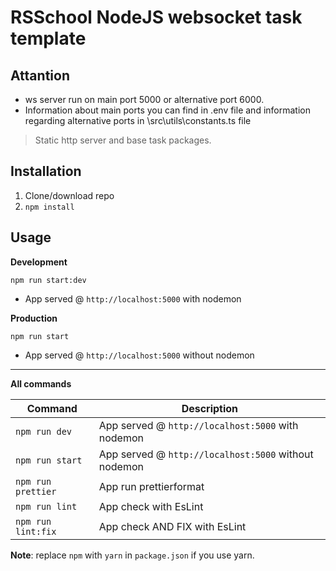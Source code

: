 # RSSchool NodeJS websocket task template

## Attantion

- ws server run on main port 5000 or alternative port 6000.
- Information about main ports you can find in .env file and information regarding alternative ports in \src\utils\constants.ts file

> Static http server and base task packages.

## Installation

1. Clone/download repo
2. `npm install`

## Usage

**Development**

`npm run start:dev`

- App served @ `http://localhost:5000` with nodemon

**Production**

`npm run start`

- App served @ `http://localhost:5000` without nodemon

---

**All commands**

| Command            | Description                                          |
| ------------------ | ---------------------------------------------------- |
| `npm run dev`      | App served @ `http://localhost:5000` with nodemon    |
| `npm run start`    | App served @ `http://localhost:5000` without nodemon |
| `npm run prettier` | App run prettierformat                               |
| `npm run lint`     | App check with EsLint                                |
| `npm run lint:fix` | App check AND FIX with EsLint                        |

**Note**: replace `npm` with `yarn` in `package.json` if you use yarn.
